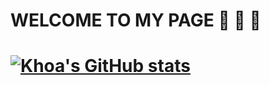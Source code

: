 
<h1 >WELCOME TO MY PAGE 👋 👋 👋 <h1/>


[![Khoa's GitHub stats](https://github-readme-stats.vercel.app/api?username=khoaphan1161996&show_owner={true})](https://github.com/khoaphan1161996/React-Infinite-Scrolling)
